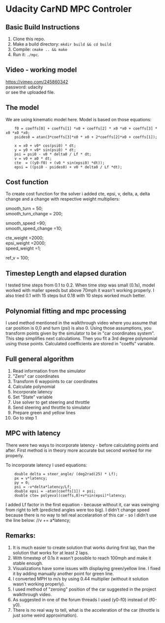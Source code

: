 # Udacity CarND MPC Controler 


## Basic Build Instructions

1. Clone this repo.  
2. Make a build directory: `mkdir build && cd build`  
3. Compile: `cmake .. && make`  
4. Run it: `./mpc`.  


## Video - working model
https://vimeo.com/245860342  
password: udacity  
or see the uploaded file.   


## The model
We are using kinematic model here. Model is based on those equations:

		f0 = coeffs[0] + coeffs[1] *x0 + coeffs[2] * x0 *x0 + coeffs[3] * x0 *x0 *x0;  
		psides0 = atan(3*coeffs[3]*x0 * x0 + 2*coeffs[2]*x0 + coeffs[1]);  

		x = x0 + v0* cos(psi0) * dt;  
		y = y0 + v0* sin(psi0) * dt;  
		psi = psi0 - v0 * delta0 / Lf * dt;  
		v = v0 + a0 * dt;  
		cte  = ((y0-f0) + (v0 * sin(epsi0) *dt));
		epsi = ((psi0 - psides0) + v0 * delta0 / Lf *dt);


## Cost function


   To create cost function for the solver i added cte, epsi, v, delta, a, delta change and a change
   with respective weight multipliers:   

   smooth_turn = 50;  
   smooth_turn_change = 200;  
    
   smooth_speed =90;  
   smooth_speed_change =10;  

   cte_weight =2000;  
   epsi_weight =2000;  
   speed_weight =1;  

   ref_v = 100;  



## Timestep Length and elapsed duration
I tested time steps from 0.1 to 0.2. When time step was small (0.1s), model worked with maller speeds but above 70mph it wasn't working properly.  I also tried 0.1 with 15 steps but 0.18 with 10 steps worked much better. 


## Polynomial fitting and mpc processing
I used method mentioned in the walkthrough video where you assume that car position is 0,0 and turn (psi) is also 0. Using those assumptions, you transform points given by the simulator to be in "car coordinates system". This step simplifies next calculations. Then you fit a 3rd degree polynomial using those points. Calculated coefficients are stored in "coeffs" variable. 


## Full general algorithm
1) Read information from the simulator
2) "Zero" car coordinates
3) Transform 6 waypoints to car coordinates
4) Calculate polynomial
5) Incorporate latency
6) Set "State" variable
7) Use solver to get steering and throttle
8) Send steering and throttle to simulator
9) Prepare green and yellow lines
10) Go to step 1


## MPC with latency
There were two ways to incorporate latency - before calculating points and after. First method is in theory more accurate but second worked for me properly. 

To incorporate latency I used equations:
		
		double delta = steer_angle/ (deg2rad(25) * Lf);  
		px = v*latency;  
		py = 0;  
		psi = -v*delta*latency/Lf;  
		double epsi = -atan(coeffs[1]) + psi;   
		double cte= polyeval(coeffs,0)+v*sin(epsi)*latency;  
		
I added Lf factor in the first equation - because without it, car was swinging from right to left (predicted angles were too big). I didn't change speed because there is no way to tell real accelaration of this car - so I didn't use the line below:
//v += a*latency;
     


## Remarks:
1) It is much easier to create solution that works during first lap, than the solution that works for at least 2 laps.   
2) With timestep of 0.1s it wasn't possible to reach 100mph and make it stable enough.  
3) Visualizations have some issues with displaying green/yellow line. I fixed it by adding manually another point for green line.   
4) I converted MPH to m/s by using 0.44 multiplier (without it solution wasn't working properly).  
5) I used method of "zeroing" position of the car suggested in the project walkthrough video.   
6) As suggested in one of the forum threads I used (y0-f0) instead of (f0-y0).  
7) There is no real way to tell, what is the acceleration of the car (throttle is just some weird approximation).  







